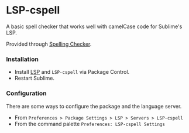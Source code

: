 # LSP-cspell

A basic spell checker that works well with camelCase code for Sublime's LSP.

Provided through [Spelling Checker](https://github.com/streetsidesoftware/vscode-spell-checker).

### Installation

* Install [LSP](https://packagecontrol.io/packages/LSP) and `LSP-cspell` via Package Control.
* Restart Sublime.

### Configuration

There are some ways to configure the package and the language server.

- From `Preferences > Package Settings > LSP > Servers > LSP-cspell`
- From the command palette `Preferences: LSP-cspell Settings`
